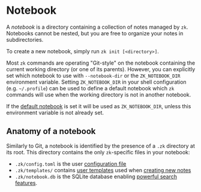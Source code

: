 # Notebook

A _notebook_ is a directory containing a collection of notes managed by `zk`.
Notebooks cannot be nested, but you are free to organize your notes in
subdirectories.

To create a new notebook, simply run `zk init [<directory>]`.

Most `zk` commands are operating "Git-style" on the notebook containing the
current working directory (or one of its parents). However, you can explicitly
set which notebook to use with `--notebook-dir` or the `ZK_NOTEBOOK_DIR`
environment variable. Setting `ZK_NOTEBOOK_DIR` in your shell configuration
(e.g. `~/.profile`) can be used to define a default notebook which `zk` commands
will use when the working directory is not in another notebook.

If the [default notebook](../config/config-notebook.md) is set it will be used as
`ZK_NOTEBOOK_DIR`, unless this environment variable is not already set.

## Anatomy of a notebook

Similarly to Git, a notebook is identified by the presence of a `.zk` directory
at its root. This directory contains the only `zk`-specific files in your
notebook:

- `.zk/config.toml` is the user [configuration file](../config/config.md)
- `.zk/templates/` contains [user templates](template.md) used when
  [creating new notes](note-creation.md)
- `.zk/notebook.db` is the SQLite database enabling
  [powerful search features](note-filtering.md).
